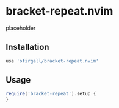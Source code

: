 # bracket-repeat.nvim
placeholder

## Installation
```lua
use 'ofirgall/bracket-repeat.nvim'
```

## Usage
```lua
require('bracket-repeat').setup {
}
```
